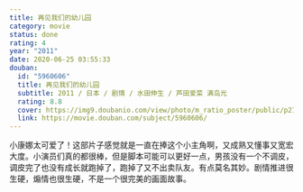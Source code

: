 ```yaml
---
title: 再见我们的幼儿园
category: movie
status: done
rating: 4
year: "2011"
date: 2020-06-25 03:55:33
douban:
  id: "5960606"
  title: 再见我们的幼儿园
  subtitle: 2011 / 日本 / 剧情 / 水田伸生 / 芦田爱菜 满岛光
  rating: 8.8
  cover: https://img9.doubanio.com/view/photo/m_ratio_poster/public/p2173712235.jpg
  link: https://movie.douban.com/subject/5960606/
---
```


小康娜太可爱了！这部片子感觉就是一直在捧这个小主角啊，又成熟又懂事又宽宏大度。小演员们真的都很棒，但是脚本可能可以更好一点，男孩没有一个不调皮，调皮完了也没有成长就跑掉了，跑掉了又不出卖队友。有点莫名其妙。剧情推进很生硬，煽情也很生硬，不是一个很完美的画面故事。